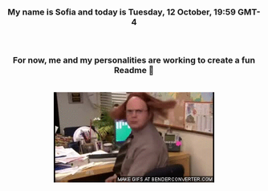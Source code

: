 


<div align="center">
<h3 >My name is Sofia and today is Tuesday, 12 October, 19:59 GMT-4</h3><br>
<h3 >For now, me and my personalities are working to create a fun Readme 👋
</h3><br>
<img src='img/dwight.gif' alt='working...'/>
</div>
